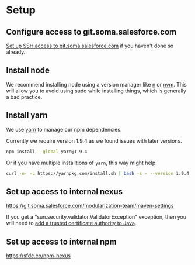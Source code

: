 # Setup
 
## Configure access to git.soma.salesforce.com

[Set up SSH access to git.soma.salesforce.com][setup-github-ssh] if you haven't done so already.

## Install node

We recommend installing node using a version manager like [n][n] or [nvm][nvm].
This will allow you to avoid using sudo while installing things, which is
generally a bad practice.

## Install yarn

We use [yarn][yarn] to manage our npm dependencies.

Currently we require version 1.9.4 as we found issues with later versions. 

```bash
npm install --global yarn@1.9.4
```

Or if you have multiple installtions of `yarn`, this way might help: 

```bash
curl -o- -L https://yarnpkg.com/install.sh | bash -s - --version 1.9.4
```

## Set up access to internal nexus

https://git.soma.salesforce.com/modularization-team/maven-settings

If you get a "sun.security.validator.ValidatorException" exception, then you
will need to [add a trusted certificate authority to Java][how-to-add-cert].

## Set up access to internal npm

https://sfdc.co/npm-nexus

[how-to-add-cert]: https://sites.google.com/a/salesforce.com/security/services/requests/new-certificate-and-certificate-renewal-requests/creating-or-revoking-an-internal-certificate/internal-root-certificate-information/adding-a-trusted-certificate-authority/how-to-add-a-trusted-certificate-authority-to-java
[n]: https://github.com/tj/n
[nvm]: http://nvm.sh
[setup-github-ssh]: https://help.github.com/articles/generating-a-new-ssh-key-and-adding-it-to-the-ssh-agent/
[yarn]: https://yarnpkg.com/
